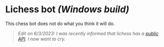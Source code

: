 # Lichess bot ***(Windows build)***

This chess bot does not do what you think it will do.

> *Edit on 6/3/2023: I was recently informed that lichess has a [public API](https://lichess.org/api). I now want to cry.*

![]()
